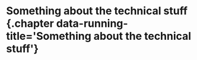 # Something about the technical stuff {.chapter data-running-title='Something about the technical stuff'}
